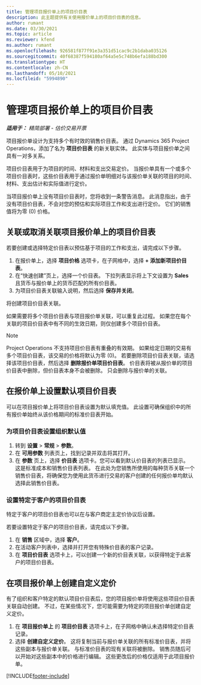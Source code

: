 ```yaml
---
title: 管理项目报价单上的项目价目表
description: 此主题提供有关使用报价单上的项目价目表的信息。
author: rumant
ms.date: 03/30/2021
ms.topic: article
ms.reviewer: kfend
ms.author: rumant
ms.openlocfilehash: 926581f877f91e3a351d51cac9c2b1daba035126
ms.sourcegitcommit: 40f68387f594180af64a5e5c748b6efa188bd300
ms.translationtype: HT
ms.contentlocale: zh-CN
ms.lasthandoff: 05/10/2021
ms.locfileid: "5994890"
---
```

# <a name="manage-project-price-lists-on-project-quotes"></a>管理项目报价单上的项目价目表 

_**适用于：** 精简部署 - 估价交易开票_

项目报价单设计为支持多个有时效的销售价目表。 通过 Dynamics 365 Project Operations，添加了名为 **项目价目表** 的新关联实体。 此实体与项目报价单之间具有一对多关系。

项目价目表用于为项目的时间、材料和支出交易定价。 当报价单具有一个或多个项目价目表时，这些价目表用于通过报价单明细对与该报价单关联的项目的时间、材料、支出估计和实际值进行定价。

当项目报价单上没有项目价目表时，您将收到一条警告消息。 此消息指出，由于没有项目价目表，不会对您的预估和实际项目工作和支出进行定价。 它们的销售值将为零 (0) 价格。

## <a name="associate-or-disassociate-a-project-price-list-on-a-project-quote"></a>关联或取消关联项目报价单上的项目价目表

若要创建或选择特定价目表以预估基于项目的工作和支出，请完成以下步骤。

1. 在报价单上，选择 **项目价格** 选项卡，在子网格中，选择 **+ 添加新项目价目表**。
2. 在“快速创建”页上，选择一个价目表。 下拉列表显示将上下文设置为 **Sales** 且货币与报价单上的货币匹配的所有价目表。
4. 为项目价目表关联输入说明，然后选择 **保存并关闭**。

将创建项目价目表关联。

如果需要将多个项目价目表与项目报价单关联，可以重复此过程。 如果您在每个关联的项目价目表中有不同的生效日期，则仅创建多个项目价目表。

> [!NOTE]
> Project Operations 不支持项目价目表有重叠的有效期。 如果给定日期的交易有多个项目价目表，该交易的价格将默认为零 (0)。
若要删除项目价目表关联，请选择该项目价目表，然后选择 **删除报价单项目价目表**。 价目表将被从报价单的项目价目表中删除，但价目表本身不会被删除。 只会删除与报价单的关联。

## <a name="set-up-default-project-price-lists-on-a-quote"></a>在报价单上设置默认项目价目表

可以在项目报价单上将项目价目表设置为默认填充值。 此设置可确保组织中的所有报价单始终从该价格期间的标准价目表开始。

### <a name="set-up-organizational-default-for-project-price-lists"></a>为项目价目表设置组织默认值

1. 转到 **设置** > **常规** > **参数**。
2. 在 **可用参数** 列表页上，找到记录并双击将其打开。 
3. 在 **参数** 页上，选择 **价目表** 选项卡。您可以看到默认价目表的列表已显示。 这是标准成本和销售价目表列表。 在此处为您销售所使用的每种货币关联一个销售价目表，将确保您为使用此货币进行交易的客户创建的任何报价单均默认选择此销售价目表。

### <a name="set-up-customer-specific-project-price-lists"></a>设置特定于客户的项目价目表

特定于客户的项目价目表也可以在与客户商定主定价协议后设置。

若要设置特定于客户的项目价目表，请完成以下步骤。

1. 在 **销售** 区域中，选择 **客户**。
2. 在活动客户列表中，选择并打开您有特殊价目表的客户记录。
3. 在 **项目价目表** 选项卡上，可以创建一个新的价目表关联，以获得特定于此客户的项目价目表。

## <a name="create-custom-pricing-on-a-project-quote"></a>在项目报价单上创建自定义定价

有了组织和客户特定的默认项目价目表后，您的项目报价单将使用这些项目价目表关联自动创建。 不过，在某些情况下，您可能需要为特定的项目报价单创建自定义定价。 

1. 在 **项目报价单上** 的 **项目价目表** 选项卡上，在子网格中确认未选择特定价目表记录。
2. 选择 **创建自定义定价**。 这将复制当前与报价单关联的所有标准价目表，并将这些副本与报价单关联。 与标准价目表的现有关联将被删除。 销售员随后可以开始对这些副本中的价格进行编辑。 这些更改后的价格仅适用于此项目报价单。


[!INCLUDE[footer-include](../../includes/footer-banner.md)]
